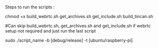 Steps to run the scripts :

chmod +x build_webrtc.sh get_archives.sh get_include.sh build_tincan.sh

#Can skip build_webrtc.sh, get_archives.sh and get_include.sh if webrtc setup not required and just run the last script


sudo ./script_name -b [debug/release] -t [ubuntu/raspberry-pi]
